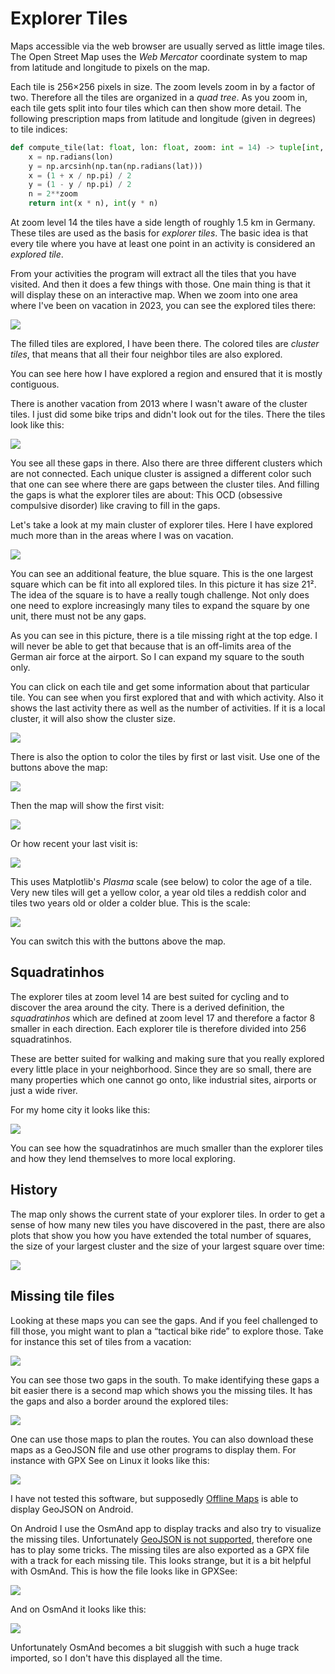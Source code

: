 # Explorer Tiles

Maps accessible via the web browser are usually served as little image tiles. The Open Street Map uses the _Web Mercator_ coordinate system to map from latitude and longitude to pixels on the map.

Each tile is 256×256 pixels in size. The zoom levels zoom in by a factor of two. Therefore all the tiles are organized in a _quad tree_. As you zoom in, each tile gets split into four tiles which can then show more detail. The following prescription maps from latitude and longitude (given in degrees) to tile indices:

```python
def compute_tile(lat: float, lon: float, zoom: int = 14) -> tuple[int, int]:
    x = np.radians(lon)
    y = np.arcsinh(np.tan(np.radians(lat)))
    x = (1 + x / np.pi) / 2
    y = (1 - y / np.pi) / 2
    n = 2**zoom
    return int(x * n), int(y * n)
```

At zoom level 14 the tiles have a side length of roughly 1.5 km in Germany. These tiles are used as the basis for _explorer tiles_. The basic idea is that every tile where you have at least one point in an activity is considered an _explored tile_.

From your activities the program will extract all the tiles that you have visited. And then it does a few things with those. One main thing is that it will display these on an interactive map. When we zoom into one area where I've been on vacation in 2023, you can see the explored tiles there:

![](explorer-sluis.png)

The filled tiles are explored, I have been there. The colored tiles are _cluster tiles_, that means that all their four neighbor tiles are also explored.

You can see here how I have explored a region and ensured that it is mostly contiguous.

There is another vacation from 2013 where I wasn't aware of the cluster tiles. I just did some bike trips and didn't look out for the tiles. There the tiles look like this:

![](explorer-sint-annaland.png)

You see all these gaps in there. Also there are three different clusters which are not connected. Each unique cluster is assigned a different color such that one can see where there are gaps between the cluster tiles. And filling the gaps is what the explorer tiles are about: This OCD (obsessive compulsive disorder) like craving to fill in the gaps.

Let's take a look at my main cluster of explorer tiles. Here I have explored much more than in the areas where I was on vacation.

![](explorer-home.png)

You can see an additional feature, the blue square. This is the one largest square which can be fit into all explored tiles. In this picture it has size 21². The idea of the square is to have a really tough challenge. Not only does one need to explore increasingly many tiles to expand the square by one unit, there must not be any gaps.

As you can see in this picture, there is a tile missing right at the top edge. I will never be able to get that because that is an off-limits area of the German air force at the airport. So I can expand my square to the south only.

You can click on each tile and get some information about that particular tile. You can see when you first explored that and with which activity. Also it shows the last activity there as well as the number of activities. If it is a local cluster, it will also show the cluster size.

![](explorer-tooltip.png)

There is also the option to color the tiles by first or last visit. Use one of the buttons above the map:

![](explorer-color-switcher.png)

Then the map will show the first visit:

![](explorer-color-first.png)

Or how recent your last visit is:

![](explorer-color-last.png)

This uses Matplotlib's _Plasma_ scale (see below) to color the age of a tile. Very new tiles will get a yellow color, a year old tiles a reddish color and tiles two years old or older a colder blue. This is the scale:

![](plasma-scale.png)

You can switch this with the buttons above the map.

## Squadratinhos

The explorer tiles at zoom level 14 are best suited for cycling and to discover the area around the city. There is a derived definition, the _squadratinhos_ which are defined at zoom level 17 and therefore a factor 8 smaller in each direction. Each explorer tile is therefore divided into 256 squadratinhos.

These are better suited for walking and making sure that you really explored every little place in your neighborhood. Since they are so small, there are many properties which one cannot go onto, like industrial sites, airports or just a wide river.

For my home city it looks like this:

![](squadratinhos-bonn.png)

You can see how the squadratinhos are much smaller than the explorer tiles and how they lend themselves to more local exploring.

## History

The map only shows the current state of your explorer tiles. In order to get a sense of how many new tiles you have discovered in the past, there are also plots that show you how you have extended the total number of squares, the size of your largest cluster and the size of your largest square over time:

![](explorer-history.png)

## Missing tile files

Looking at these maps you can see the gaps. And if you feel challenged to fill those, you might want to plan a “tactical bike ride” to explore those. Take for instance this set of tiles from a vacation:

![](explorer-kell.png)

You can see those two gaps in the south. To make identifying these gaps a bit easier there is a second map which shows you the missing tiles. It has the gaps and also a border around the explored tiles:

![](explorer-kell-missing.png)

One can use those maps to plan the routes. You can also download these maps as a GeoJSON file and use other programs to display them. For instance with GPX See on Linux it looks like this:

![](explorer-missing-geojson.png)

I have not tested this software, but supposedly [Offline Maps](https://play.google.com/store/apps/details?id=net.psyberia.offlinemaps) is able to display GeoJSON on Android.

On Android I use the OsmAnd app to display tracks and also try to visualize the missing tiles. Unfortunately [GeoJSON is not supported](https://osmand.net/docs/technical/osmand-file-formats/), therefore one has to play some tricks. The missing tiles are also exported as a GPX file with a track for each missing tile. This looks strange, but it is a bit helpful with OsmAnd. This is how the file looks like in GPXSee:

![](explorer-missing-gpx.png)

And on OsmAnd it looks like this:

![](explorer-osmand.jpg)

Unfortunately OsmAnd becomes a bit sluggish with such a huge track imported, so I don't have this displayed all the time.